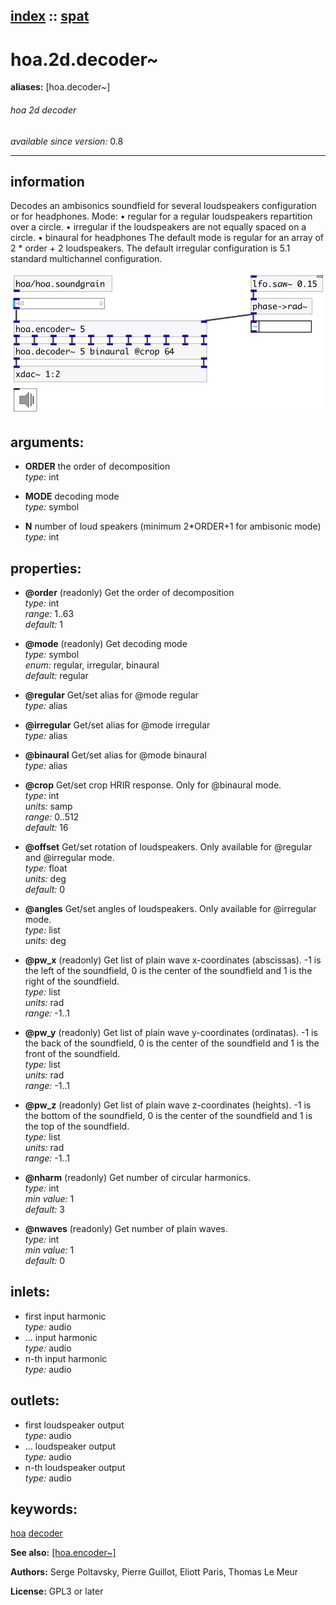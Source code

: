 [index](index.html) :: [spat](category_spat.html)
---

# hoa.2d.decoder~
**aliases:** [hoa.decoder\~]


###### hoa 2d decoder

*available since version:* 0.8

---


## information
Decodes an ambisonics soundfield for several loudspeakers configuration or for headphones. Mode: • regular for a regular loudspeakers repartition over a circle. • irregular if the loudspeakers are not equally spaced on a circle. • binaural for headphones The default mode is regular for an array of 2 * order + 2 loudspeakers. The default irregular configuration is 5.1 standard multichannel configuration.


[![example](../examples/img/hoa.2d.decoder~.jpg)](../examples/pd/hoa.2d.decoder~.pd)



## arguments:

* **ORDER**
the order of decomposition<br>
_type:_ int<br>

* **MODE**
decoding mode<br>
_type:_ symbol<br>

* **N**
number of loud speakers (minimum 2*ORDER+1 for ambisonic mode)<br>
_type:_ int<br>





## properties:

* **@order** (readonly)
Get the order of decomposition<br>
_type:_ int<br>
_range:_ 1..63<br>
_default:_ 1<br>

* **@mode** (readonly)
Get decoding mode<br>
_type:_ symbol<br>
_enum:_ regular, irregular, binaural<br>
_default:_ regular<br>

* **@regular** 
Get/set alias for @mode regular<br>
_type:_ alias<br>

* **@irregular** 
Get/set alias for @mode irregular<br>
_type:_ alias<br>

* **@binaural** 
Get/set alias for @mode binaural<br>
_type:_ alias<br>

* **@crop** 
Get/set crop HRIR response. Only for @binaural mode.<br>
_type:_ int<br>
_units:_ samp<br>
_range:_ 0..512<br>
_default:_ 16<br>

* **@offset** 
Get/set rotation of loudspeakers. Only available for @regular and @irregular mode.<br>
_type:_ float<br>
_units:_ deg<br>
_default:_ 0<br>

* **@angles** 
Get/set angles of loudspeakers. Only available for @irregular mode.<br>
_type:_ list<br>
_units:_ deg<br>

* **@pw_x** (readonly)
Get list of plain wave x-coordinates (abscissas). -1 is the left of the soundfield,
0 is the center of the soundfield and 1 is the right of the soundfield.<br>
_type:_ list<br>
_units:_ rad<br>
_range:_ -1..1<br>

* **@pw_y** (readonly)
Get list of plain wave y-coordinates (ordinatas). -1 is the back of the soundfield,
0 is the center of the soundfield and 1 is the front of the soundfield.<br>
_type:_ list<br>
_units:_ rad<br>
_range:_ -1..1<br>

* **@pw_z** (readonly)
Get list of plain wave z-coordinates (heights). -1 is the bottom of the soundfield,
0 is the center of the soundfield and 1 is the top of the soundfield.<br>
_type:_ list<br>
_units:_ rad<br>
_range:_ -1..1<br>

* **@nharm** (readonly)
Get number of circular harmonics.<br>
_type:_ int<br>
_min value:_ 1<br>
_default:_ 3<br>

* **@nwaves** (readonly)
Get number of plain waves.<br>
_type:_ int<br>
_min value:_ 1<br>
_default:_ 0<br>



## inlets:

* first input harmonic<br>
_type:_ audio
* ... input harmonic<br>
_type:_ audio
* n-th input harmonic<br>
_type:_ audio



## outlets:

* first loudspeaker output<br>
_type:_ audio
* ... loudspeaker output<br>
_type:_ audio
* n-th loudspeaker output<br>
_type:_ audio



## keywords:

[hoa](keywords/hoa.html)
[decoder](keywords/decoder.html)



**See also:**
[\[hoa.encoder~\]](hoa.encoder~.html)




**Authors:** Serge Poltavsky, Pierre Guillot, Eliott Paris, Thomas Le Meur




**License:** GPL3 or later





